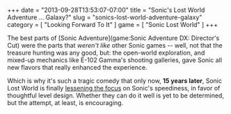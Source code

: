+++
date = "2013-09-28T13:53:07-07:00"
title = "Sonic's Lost World Adventure ... Galaxy?"
slug = "sonics-lost-world-adventure-galaxy"
category = [ "Looking Forward To It" ]
game = [ "Sonic Lost World" ]
+++

The best parts of [Sonic Adventure](game:Sonic Adventure DX: Director's Cut) were the parts that <i>weren't like</i> other Sonic games -- well, not that the treasure hunting was any good, but: the open-world exploration, and mixed-up mechanics like E-102 Gamma's shooting galleries, gave Sonic all new flavors that really enhanced the experience.

Which is why it's such a tragic comedy that only now, <b>15 years later</b>, Sonic Lost World is finally <a href="http://www.joystiq.com/2013/09/25/sonic-lost-world-video-preview/">lessening the focus</a> on Sonic's speediness, in favor of thoughtful level design.  Whether they can do it well is yet to be determined, but the attempt, at least, is encouraging.